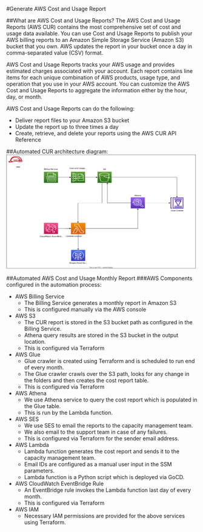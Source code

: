 #Generate AWS Cost and Usage Report

##What are AWS Cost and Usage Reports?
The AWS Cost and Usage Reports (AWS CUR) contains the most comprehensive set of cost and usage data available. You can use Cost and Usage Reports to publish your AWS billing reports to an Amazon Simple Storage Service (Amazon S3) bucket that you own. AWS updates the report in your bucket once a day in comma-separated value (CSV) format.

AWS Cost and Usage Reports tracks your AWS usage and provides estimated charges associated with your account. Each report contains line items for each unique combination of AWS products, usage type, and operation that you use in your AWS account. You can customize the AWS Cost and Usage Reports to aggregate the information either by the hour, day, or month.

AWS Cost and Usage Reports can do the following:
* Deliver report files to your Amazon S3 bucket
* Update the report up to three times a day
* Create, retrieve, and delete your reports using the AWS CUR API Reference

##Automated CUR  architecture diagram:
<img height="300" src="automated-cur-architecture.svg" width="500"/>


##Automated AWS Cost and Usage Monthly Report
###AWS Components configured in the automation process:
* AWS Billing Service 
   - The Billing Service generates a monthly report in Amazon S3 
   - This is configured manually via the AWS console
* AWS S3  
   - The CUR report is stored in the S3 bucket path as configured in the Billing Service.
   - Athena query results are stored in the S3 bucket in the output location.
   - This is configured via Terraform
* AWS Glue 
    - Glue crawler is created using Terraform and is scheduled to run end of every month.
    - The Glue crawler crawls over the S3 path, looks for any change in the folders and then creates the cost report table.
    - This is configured via Terraform
* AWS Athena 
    - We use Athena service to query the cost report which is populated in the Glue table. 
    - This is run by the Lambda function.
* AWS SES   
    - We use SES to email the reports to the capacity management team.
    - We also email to the support team in case of any failures.
    - This is configured via Terraform for the sender email address.
* AWS Lambda   
   - Lambda function generates the cost report and sends it to the capacity management team.
   - Email IDs are configured as a manual user input in the SSM parameters.
   - Lambda function is a Python script which is deployed via GoCD.
* AWS CloudWatch EventBridge Rule   
    - An EventBridge rule invokes the Lambda function last day of every month.
    - This is configured via Terraform
* AWS IAM   
  - Necessary IAM permissions are provided for the above services using Terraform.
